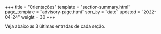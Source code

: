 +++
title = "Orientações"
template = "section-summary.html"
page_template = "advisory-page.html"
sort_by = "date"
updated = "2022-04-24"
weight = 30
+++

Veja abaixo as 3 últimas entradas de cada seção.
